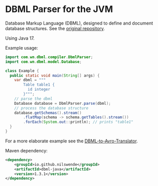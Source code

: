 # DBML Parser for the JVM

Database Markup Language (DBML), designed to define and document database structures.
See the [original repository](https://github.com/holistics/dbml).

Using Java 17.

Example usage:
```java
import com.wn.dbml.compiler.DbmlParser;
import com.wn.dbml.model.Database;

class Example {
  public static void main(String[] args) {
    var dbml = """
        Table table1 {
          id integer
        }""";
    // parse the dbml
    Database database = DbmlParser.parse(dbml);
    // process the database structure
    database.getSchemas().stream()
        .flatMap(schema -> schema.getTables().stream())
        .forEach(System.out::println); // prints "table1"
  }
}
```

For a more elaborate example see the [DBML-to-Avro-Translator](https://github.com/nilswende/dbml-avro).

Maven dependency:
```xml
<dependency>
    <groupId>io.github.nilswende</groupId>
    <artifactId>dbml-java</artifactId>
    <version>1.3.1</version>
</dependency>
```
